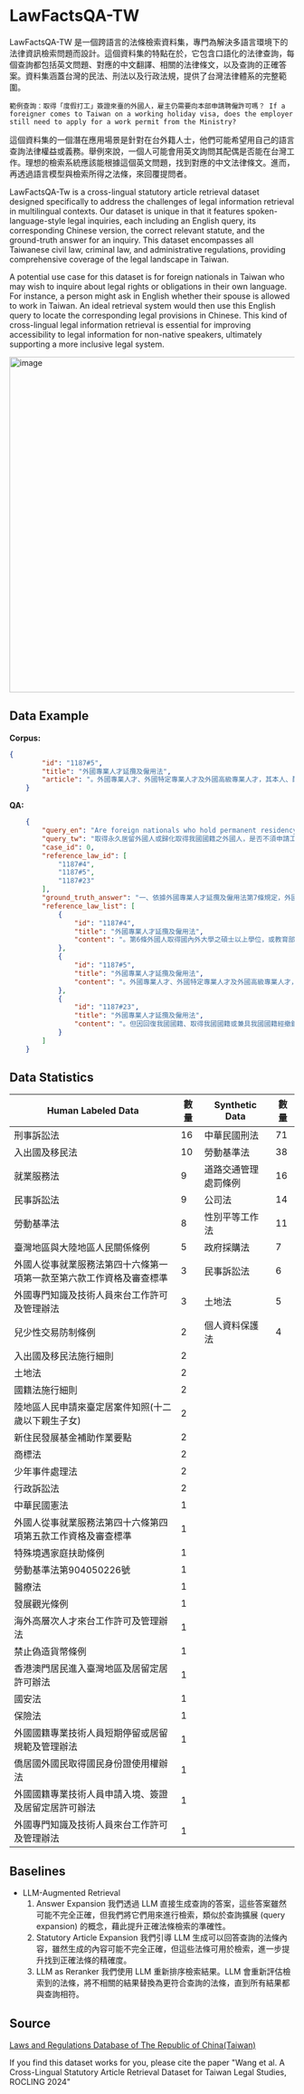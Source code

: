 # LawFactsQA-TW

LawFactsQA-TW 是一個跨語言的法條檢索資料集，專門為解決多語言環境下的法律資訊檢索問題而設計。這個資料集的特點在於，它包含口語化的法律查詢，每個查詢都包括英文問題、對應的中文翻譯、相關的法律條文，以及查詢的正確答案。資料集涵蓋台灣的民法、刑法以及行政法規，提供了台灣法律體系的完整範圍。

```範例查詢：取得「度假打工」簽證來臺的外國人，雇主仍需要向本部申請聘僱許可嗎？ If a foreigner comes to Taiwan on a working holiday visa, does the employer still need to apply for a work permit from the Ministry?```

這個資料集的一個潛在應用場景是針對在台外籍人士，他們可能希望用自己的語言查詢法律權益或義務。舉例來說，一個人可能會用英文詢問其配偶是否能在台灣工作。理想的檢索系統應該能根據這個英文問題，找到對應的中文法律條文。進而，再透過語言模型與檢索所得之法條，來回覆提問者。

LawFactsQA-Tw is a cross-lingual statutory article retrieval dataset designed specifically to address the challenges of legal information retrieval in multilingual contexts. Our dataset is unique in that it features spoken-language-style legal inquiries, each including an English query, its corresponding Chinese version, the correct relevant statute, and the ground-truth answer for an inquiry. This dataset encompasses all Taiwanese civil law, criminal law, and administrative regulations, providing comprehensive coverage of the legal landscape in Taiwan.

A potential use case for this dataset is for foreign nationals in Taiwan who may wish to inquire about legal rights or obligations in their own language. For instance, a person might ask in English whether their spouse is allowed to work in Taiwan. An ideal retrieval system would then use this English query to locate the corresponding legal provisions in Chinese. This kind of cross-lingual legal information retrieval is essential for improving accessibility to legal information for non-native speakers, ultimately supporting a more inclusive legal system.

<img width="593" alt="image" src="https://github.com/user-attachments/assets/da30435d-e7d2-4e8b-9240-8a6c2d44fcf0">

## Data Example
**Corpus:**
```json
{
        "id": "1187#5",
        "title": "外國專業人才延攬及僱用法",
        "article": "。外國專業人才、外國特定專業人才及外國高級專業人才，其本人、配偶、未成年子女及因身心障礙無法自理生活之成年子女，經許可永久居留者，在我國從事工作，不須向勞動部或教育部申請許可。第8條雇主聘僱從事專業工作之外國特定專業人才，其聘僱許可期間最長為五年，期滿有繼續聘僱之需要者，得申請延期，每次最長為五年。前項外國特定專業人才經內政部移民署許可居留者，其外僑居留證之有效期間，自許可之翌日起算，最長為五年；期滿有繼續居留之必要者，得於居留期限屆滿前，向內政部移民署申請延期，每次最長為五年"
    }
```
**QA:**
```json
    {
        "query_en": "Are foreign nationals who hold permanent residency or have naturalized to obtain Taiwanese citizenship exempt from applying for a work permit?",
        "query_tw": "取得永久居留外國人或歸化取得我國國籍之外國人，是否不須申請工作許可？",
        "case_id": 0,
        "reference_law_id": [
            "1187#4",
            "1187#5",
            "1187#23"
        ],
        "ground_truth_answer": "一、依據外國專業人才延攬及僱用法第7條規定，外國專業人才、外國特定專業人才及外國高級專業人才，其本人、配偶、未成年子女及因身心障礙無法自理生活之成年子女，經許可永久居留者，在我國從事工作，不須向勞動部或教育部申請許可。因前開法令為特別法，故符合前開條件者，無須按就業服務法第51條規定申請個人工作許可。二、依據外國專業人才延攬及僱用法第25條規定，經歸化取得我國國籍且兼具外國國籍而未在我國設有戶籍，並持外國護照或我國護照入國從事專業工作或尋職者，得免申請工作許可。因前開法令為特別法，故符合前開條件者，無須按就業服務法第79條規定辦理。",
        "reference_law_list": [
            {
                "id": "1187#4",
                "title": "外國專業人才延攬及僱用法",
                "content": "。第6條外國人取得國內外大學之碩士以上學位，或教育部公告世界頂尖大學之學士以上學位者，受聘僱在我國從事就業服務法第四十六條第一項第一款專門性或技術性工作，除應取得執業資格、符合一定執業方式及條件者，及應符合中央目的事業主管機關所定之法令規定外，無須具備一定期間工作經驗。第7條外國專業人才、外國特定專業人才及外國高級專業人才在我國從事專業工作，有下列情形之一者，不須申請許可：一、受各級政府及其所屬學術研究機關（構）聘請擔任顧問或研究工作。二、受聘僱於公立或已立案之私立大學進行講座、學術研究經教育部認可"
            },
            {
                "id": "1187#5",
                "title": "外國專業人才延攬及僱用法",
                "content": "。外國專業人才、外國特定專業人才及外國高級專業人才，其本人、配偶、未成年子女及因身心障礙無法自理生活之成年子女，經許可永久居留者，在我國從事工作，不須向勞動部或教育部申請許可。第8條雇主聘僱從事專業工作之外國特定專業人才，其聘僱許可期間最長為五年，期滿有繼續聘僱之需要者，得申請延期，每次最長為五年。前項外國特定專業人才經內政部移民署許可居留者，其外僑居留證之有效期間，自許可之翌日起算，最長為五年；期滿有繼續居留之必要者，得於居留期限屆滿前，向內政部移民署申請延期，每次最長為五年"
            },
            {
                "id": "1187#23",
                "title": "外國專業人才延攬及僱用法",
                "content": "。但因回復我國國籍、取得我國國籍或兼具我國國籍經撤銷或廢止永久居留許可者，不在此限。第24條香港或澳門居民在臺灣地區從事專業工作或尋職，準用第五條第一項至第四項、第六條、第七條第一項、第八條至第十一條、第十三條、第二十條及第二十一條規定；有關入境、停留及居留等事項，由內政部依香港澳門關係條例及其相關規定辦理。第25條我國國民兼具外國國籍而未在我國設有戶籍，並持外國護照至我國從事專業工作或尋職者，依本法有關外國專業人才之規定辦理。但其係因歸化取得我國國籍者，得免申請工作許可。經歸化取得我國國籍且兼具外國國籍而未在我國設有戶籍，並持我國護照入國從事專業工作或尋職者，得免申請工作許可"
            }
        ]
    }
```
## Data Statistics

| **Human Labeled Data** | **數量** | **Synthetic Data**  | **數量** |
|------------------------|----------|---------------------|----------|
| 刑事訴訟法              | 16       | 中華民國刑法         | 71       |
| 入出國及移民法          | 10       | 勞動基準法           | 38       |
| 就業服務法              | 9        | 道路交通管理處罰條例 | 16       |
| 民事訴訟法              | 9        | 公司法               | 14       |
| 勞動基準法              | 8        | 性別平等工作法       | 11       |
| 臺灣地區與大陸地區人民關係條例 | 5 | 政府採購法           | 7        |
| 外國人從事就業服務法第四十六條第一項第一款至第六款工作資格及審查標準 | 3 | 民事訴訟法           | 6        |
| 外國專門知識及技術人員來台工作許可及管理辦法 | 3 | 土地法               | 5        |
| 兒少性交易防制條例      | 2        | 個人資料保護法       | 4        |
| 入出國及移民法施行細則  | 2        |                     |          |
| 土地法                  | 2        |                     |          |
| 國籍法施行細則          | 2        |                     |          |
| 陸地區人民申請來臺定居案件知照(十二歲以下親生子女) | 2 |                     |          |
| 新住民發展基金補助作業要點 | 2    |                     |          |
| 商標法                  | 2        |                     |          |
| 少年事件處理法          | 2        |                     |          |
| 行政訴訟法              | 2        |                     |          |
| 中華民國憲法            | 1        |                     |          |
| 外國人從事就業服務法第四十六條第四項第五款工作資格及審查標準 | 1 |                     |          |
| 特殊境遇家庭扶助條例    | 1        |                     |          |
| 勞動基準法第904050226號 | 1        |                     |          |
| 醫療法                  | 1        |                     |          |
| 發展觀光條例            | 1        |                     |          |
| 海外高層次人才來台工作許可及管理辦法 | 1   |                     |          |
| 禁止偽造貨幣條例        | 1        |                     |          |
| 香港澳門居民進入臺灣地區及居留定居許可辦法 | 1 |                     |          |
| 國安法                  | 1        |                     |          |
| 保險法                  | 1        |                     |          |
| 外國國籍專業技術人員短期停留或居留規範及管理辦法 | 1 |                     |          |
| 僑居國外國民取得國民身份證使用權辦法 | 1 |                     |          |
| 外國國籍專業技術人員申請入境、簽證及居留定居許可辦法 | 1 |                     |          |
| 外國專門知識及技術人員來台工作許可及管理辦法 | 1 |                     |          |

## Baselines
- LLM-Augmented Retrieval
  1. Answer Expansion 我們透過 LLM 直接生成查詢的答案，這些答案雖然可能不完全正確，但我們將它們用來進行檢索，類似於查詢擴展 (query expansion) 的概念，藉此提升正確法條檢索的準確性。
  2. Statutory Article Expansion 我們引導 LLM 生成可以回答查詢的法條內容，雖然生成的內容可能不完全正確，但這些法條可用於檢索，進一步提升找到正確法條的精確度。
  3. LLM as Reranker 我們使用 LLM 重新排序檢索結果。LLM 會重新評估檢索到的法條，將不相關的結果替換為更符合查詢的法條，直到所有結果都與查詢相符。


## Source
[Laws and Regulations Database of The Republic of China(Taiwan)](https://law.moj.gov.tw/ENG/Index.aspx)

If you find this dataset works for you, please cite the paper "Wang et al. A Cross-Lingual Statutory Article Retrieval Dataset for Taiwan Legal Studies, ROCLING 2024"
